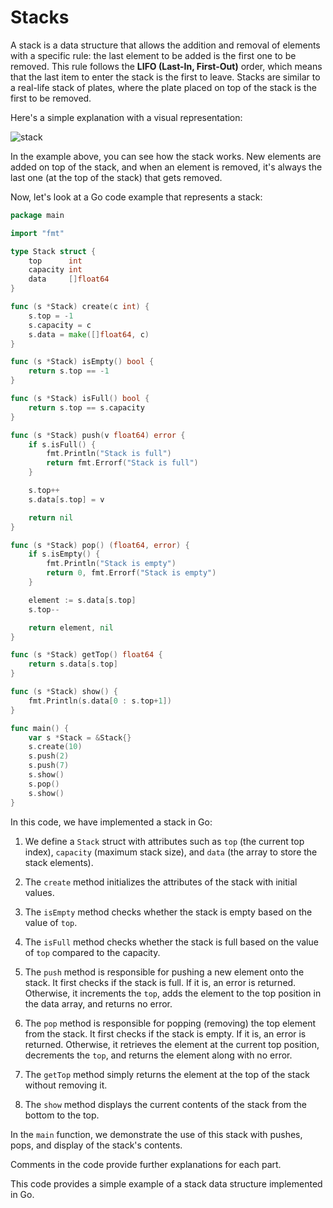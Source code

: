 # Stacks

A stack is a data structure that allows the addition and removal of elements with a specific rule: the last element to be added is the first one to be removed. This rule follows the **LIFO (Last-In, First-Out)** order, which means that the last item to enter the stack is the first to leave. Stacks are similar to a real-life stack of plates, where the plate placed on top of the stack is the first to be removed.

Here's a simple explanation with a visual representation:

![stack](https://user-images.githubusercontent.com/48635609/102821122-4757a580-43b5-11eb-8e79-63c915d24378.gif)

In the example above, you can see how the stack works. New elements are added on top of the stack, and when an element is removed, it's always the last one (at the top of the stack) that gets removed.

Now, let's look at a Go code example that represents a stack:

```Go
package main

import "fmt"

type Stack struct {
	top      int
	capacity int
	data     []float64
}

func (s *Stack) create(c int) {
	s.top = -1
	s.capacity = c
	s.data = make([]float64, c)
}

func (s *Stack) isEmpty() bool {
	return s.top == -1
}

func (s *Stack) isFull() bool {
	return s.top == s.capacity
}

func (s *Stack) push(v float64) error {
	if s.isFull() {
		fmt.Println("Stack is full")
		return fmt.Errorf("Stack is full")
	}

	s.top++
	s.data[s.top] = v

	return nil
}

func (s *Stack) pop() (float64, error) {
	if s.isEmpty() {
		fmt.Println("Stack is empty")
		return 0, fmt.Errorf("Stack is empty")
	}

	element := s.data[s.top]
	s.top--

	return element, nil
}

func (s *Stack) getTop() float64 {
	return s.data[s.top]
}

func (s *Stack) show() {
	fmt.Println(s.data[0 : s.top+1])
}

func main() {
	var s *Stack = &Stack{}
	s.create(10)
	s.push(2)
	s.push(7)
	s.show()
	s.pop()
	s.show()
}
```

In this code, we have implemented a stack in Go:

1. We define a `Stack` struct with attributes such as `top` (the current top index), `capacity` (maximum stack size), and `data` (the array to store the stack elements).

2. The `create` method initializes the attributes of the stack with initial values.

3. The `isEmpty` method checks whether the stack is empty based on the value of `top`.

4. The `isFull` method checks whether the stack is full based on the value of `top` compared to the capacity.

5. The `push` method is responsible for pushing a new element onto the stack. It first checks if the stack is full. If it is, an error is returned. Otherwise, it increments the `top`, adds the element to the top position in the data array, and returns no error.

6. The `pop` method is responsible for popping (removing) the top element from the stack. It first checks if the stack is empty. If it is, an error is returned. Otherwise, it retrieves the element at the current top position, decrements the `top`, and returns the element along with no error.

7. The `getTop` method simply returns the element at the top of the stack without removing it.

8. The `show` method displays the current contents of the stack from the bottom to the top.

In the `main` function, we demonstrate the use of this stack with pushes, pops, and display of the stack's contents.

Comments in the code provide further explanations for each part.

This code provides a simple example of a stack data structure implemented in Go.